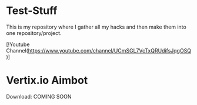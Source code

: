 # Test-Stuff
This is my repository where I gather all my hacks and then make them into one repository/project.

[!Youtube Channel(https://www.youtube.com/channel/UCmSGL7VcTxQRUdifsJqgOSQ)]

# Vertix.io Aimbot

Download: COMING SOON
